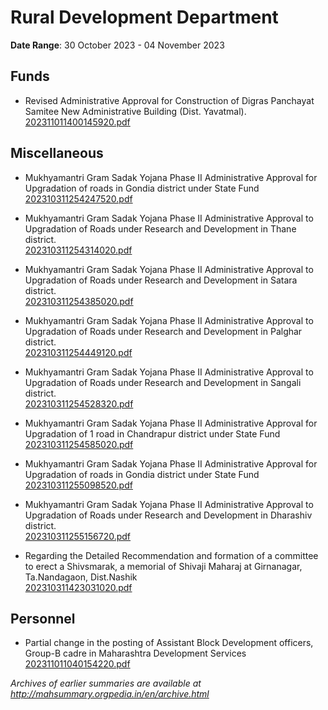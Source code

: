# Rural Development Department

**Date Range**: 30 October 2023 - 04 November 2023


## Funds
- Revised Administrative Approval for Construction of Digras Panchayat Samitee New Administrative Building (Dist. Yavatmal).\
  [202311011400145920.pdf](https://gr.maharashtra.gov.in/Site/Upload/Government%20Resolutions/English/202311011400145920.pdf)

## Miscellaneous
- Mukhyamantri Gram Sadak Yojana Phase II Administrative Approval for Upgradation of roads in Gondia district under State Fund\
  [202310311254247520.pdf](https://gr.maharashtra.gov.in/Site/Upload/Government%20Resolutions/English/202310311254247520.pdf)

- Mukhyamantri Gram Sadak Yojana Phase II Administrative Approval to Upgradation of Roads under Research and Development in Thane district.\
  [202310311254314020.pdf](https://gr.maharashtra.gov.in/Site/Upload/Government%20Resolutions/English/202310311254314020.pdf)

- Mukhyamantri Gram Sadak Yojana Phase II Administrative Approval to Upgradation of Roads under Research and Development in Satara district.\
  [202310311254385020.pdf](https://gr.maharashtra.gov.in/Site/Upload/Government%20Resolutions/English/202310311254385020.pdf)

- Mukhyamantri Gram Sadak Yojana Phase II Administrative Approval to Upgradation of Roads under Research and Development in Palghar district.\
  [202310311254449120.pdf](https://gr.maharashtra.gov.in/Site/Upload/Government%20Resolutions/English/202310311254449120.pdf)

- Mukhyamantri Gram Sadak Yojana Phase II Administrative Approval to Upgradation of Roads under Research and Development in Sangali district.\
  [202310311254528320.pdf](https://gr.maharashtra.gov.in/Site/Upload/Government%20Resolutions/English/202310311254528320.pdf)

- Mukhyamantri Gram Sadak Yojana Phase II Administrative Approval for Upgradation of 1 road in Chandrapur district under State Fund\
  [202310311254585020.pdf](https://gr.maharashtra.gov.in/Site/Upload/Government%20Resolutions/English/202310311254585020.pdf)

- Mukhyamantri Gram Sadak Yojana Phase II Administrative Approval for Upgradation of roads in Gondia district under State Fund\
  [202310311255098520.pdf](https://gr.maharashtra.gov.in/Site/Upload/Government%20Resolutions/English/202310311255098520.pdf)

- Mukhyamantri Gram Sadak Yojana Phase II Administrative Approval to Upgradation of Roads under Research and Development in Dharashiv district.\
  [202310311255156720.pdf](https://gr.maharashtra.gov.in/Site/Upload/Government%20Resolutions/English/202310311255156720.pdf)

- Regarding the Detailed Recommendation and formation of a committee to erect a Shivsmarak, a memorial of Shivaji Maharaj at Girnanagar, Ta.Nandagaon, Dist.Nashik\
  [202310311423031020.pdf](https://gr.maharashtra.gov.in/Site/Upload/Government%20Resolutions/English/202310311423031020.pdf)

## Personnel
- Partial change in the posting of Assistant Block Development officers, Group-B cadre in Maharashtra Development Services\
  [202311011040154220.pdf](https://gr.maharashtra.gov.in/Site/Upload/Government%20Resolutions/English/202311011040154220.pdf)


*Archives of earlier summaries are available at http://mahsummary.orgpedia.in/en/archive.html*